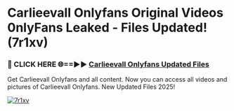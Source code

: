 # Carlieevall Onlyfans Original Videos 0nlyFans Leaked - Files Updated! (7r1xv)

<h3>🔴 CLICK HERE 🌐==►► <a href="https://tinyurl.com/ms9xzufz" rel="nofollow">Carlieevall Onlyfans Updated Files</a></h3>

Get Carlieevall Onlyfans and all content. Now you can access all videos and pictures of Carlieevall Onlyfans. New Updated Files 2025!

[![7r1xv](https://i.imgur.com/PQ7UWWw.gif)](https://tinyurl.com/ms9xzufz)
